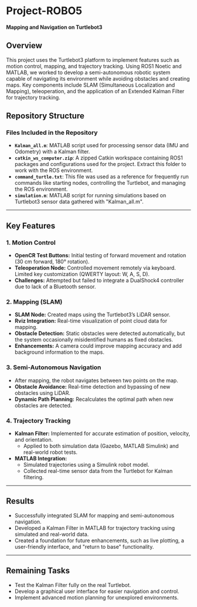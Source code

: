 # Project-ROBO5  
**Mapping and Navigation on Turtlebot3**  

## Overview  
This project uses the Turtlebot3 platform to implement features such as motion control, mapping, and trajectory tracking. Using ROS1 Noetic and MATLAB, we worked to develop a semi-autonomous robotic system capable of navigating its environment while avoiding obstacles and creating maps. Key components include SLAM (Simultaneous Localization and Mapping), teleoperation, and the application of an Extended Kalman Filter for trajectory tracking.


## Repository Structure  

### Files Included in the Repository 
- **`Kalman_all.m`**: MATLAB script used for processing sensor data (IMU and Odometry) with a Kalman filter.  
- **`catkin_ws_computer.zip`**: A zipped Catkin workspace containing ROS1 packages and configurations used for the project. Extract this folder to work with the ROS environment.  
- **`command_turtle.txt`**: This file was used as a reference for frequently run commands like starting nodes, controlling the Turtlebot, and managing the ROS environment. 
- **`simulation.m`**: MATLAB script for running simulations based on Turtlebot3 sensor data gathered with "Kalman_all.m". 

---

## Key Features  

### 1. **Motion Control**  
- **OpenCR Test Buttons:** Initial testing of forward movement and rotation (30 cm forward, 180° rotation).  
- **Teleoperation Node:** Controlled movement remotely via keyboard. Limited key customization (QWERTY layout: W, A, S, D).  
- **Challenges:** Attempted but failed to integrate a DualShock4 controller due to lack of a Bluetooth sensor.

### 2. **Mapping (SLAM)**  
- **SLAM Node:** Created maps using the Turtlebot3’s LiDAR sensor.  
- **Rviz Integration:** Real-time visualization of point cloud data for mapping.  
- **Obstacle Detection:** Static obstacles were detected automatically, but the system occasionally misidentified humans as fixed obstacles.  
- **Enhancements:** A camera could improve mapping accuracy and add background information to the maps.  

### 3. **Semi-Autonomous Navigation**  
- After mapping, the robot navigates between two points on the map.  
- **Obstacle Avoidance:** Real-time detection and bypassing of new obstacles using LiDAR.  
- **Dynamic Path Planning:** Recalculates the optimal path when new obstacles are detected.  

### 4. **Trajectory Tracking**  
- **Kalman Filter:** Implemented for accurate estimation of position, velocity, and orientation.  
    - Applied to both simulation data (Gazebo, MATLAB Simulink) and real-world robot tests.  
- **MATLAB Integration:**  
    - Simulated trajectories using a Simulink robot model.  
    - Collected real-time sensor data from the Turtlebot for Kalman filtering.  

---

## Results  
- Successfully integrated SLAM for mapping and semi-autonomous navigation.  
- Developed a Kalman Filter in MATLAB for trajectory tracking using simulated and real-world data.  
- Created a foundation for future enhancements, such as live plotting, a user-friendly interface, and "return to base" functionality.

---

## Remaining Tasks  
- Test the Kalman Filter fully on the real Turtlebot.  
- Develop a graphical user interface for easier navigation and control.  
- Implement advanced motion planning for unexplored environments.  
